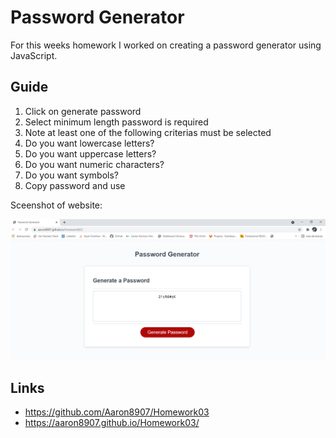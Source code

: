 # Password Generator

For this weeks homework I worked on creating a password generator using JavaScript.

## Guide
1) Click on generate password
2) Select minimum length password is required
3) Note at least one of the following criterias must be selected
4) Do you want lowercase letters?
5) Do you want uppercase letters?
6) Do you want numeric characters?
7) Do you want symbols?
8) Copy password and use

Sceenshot of website:

![Webpage](Screenshot.png)

## Links
* https://github.com/Aaron8907/Homework03
* https://aaron8907.github.io/Homework03/
